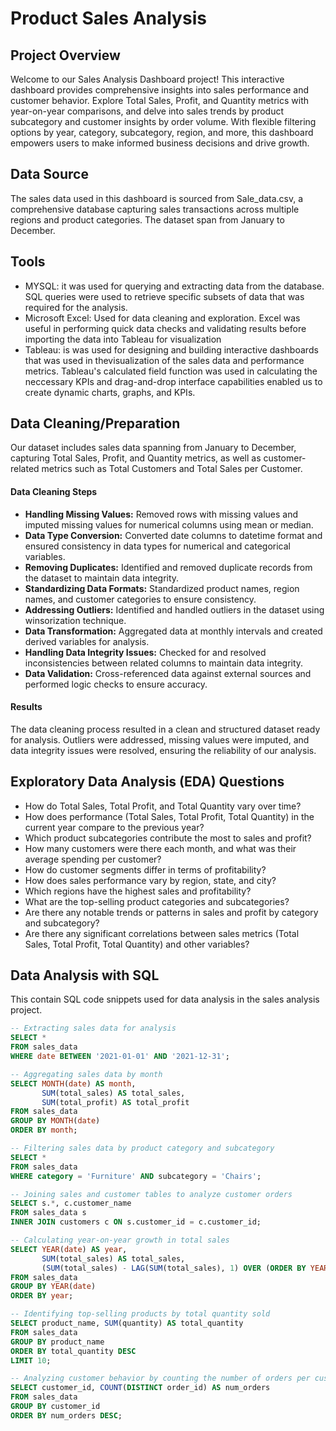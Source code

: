 # Product Sales Analysis


## Project Overview

Welcome to our Sales Analysis Dashboard project! This interactive dashboard provides comprehensive insights into sales performance and customer behavior. Explore Total Sales, Profit, and Quantity metrics with year-on-year comparisons, and delve into sales trends by product subcategory and customer insights by order volume. With flexible filtering options by year, category, subcategory, region, and more, this dashboard empowers users to make informed business decisions and drive growth.

## Data Source

The sales data used in this dashboard is sourced from Sale_data.csv, a comprehensive database capturing sales transactions across multiple regions and product categories. The dataset span from January to December. 

## Tools
- MYSQL: it was used for querying and extracting data from the database. SQL queries were used to retrieve specific subsets of data that was required for the analysis.
- Microsoft Excel: Used for data cleaning and exploration. Excel was useful in performing quick data checks and validating results before importing the data into Tableau for visualization
- Tableau: is was used for designing and building interactive dashboards that was used in thevisualization of the sales data and performance metrics. Tableau's calculated field function was used in calculating the neccessary KPIs and drag-and-drop interface capabilities enabled us to create dynamic charts, graphs, and KPIs.

## Data Cleaning/Preparation


Our dataset includes sales data spanning from January to December, capturing Total Sales, Profit, and Quantity metrics, as well as customer-related metrics such as Total Customers and Total Sales per Customer.

#### Data Cleaning Steps
- **Handling Missing Values:** Removed rows with missing values and imputed missing values for numerical columns using mean or median.
- **Data Type Conversion:** Converted date columns to datetime format and ensured consistency in data types for numerical and categorical variables.
- **Removing Duplicates:** Identified and removed duplicate records from the dataset to maintain data integrity.
- **Standardizing Data Formats:** Standardized product names, region names, and customer categories to ensure consistency.
- **Addressing Outliers:** Identified and handled outliers in the dataset using winsorization technique.
- **Data Transformation:** Aggregated data at monthly intervals and created derived variables for analysis.
- **Handling Data Integrity Issues:** Checked for and resolved inconsistencies between related columns to maintain data integrity.
- **Data Validation:** Cross-referenced data against external sources and performed logic checks to ensure accuracy.

#### Results
The data cleaning process resulted in a clean and structured dataset ready for analysis. Outliers were addressed, missing values were imputed, and data integrity issues were resolved, ensuring the reliability of our analysis.

## Exploratory Data Analysis (EDA) Questions
- How do Total Sales, Total Profit, and Total Quantity vary over time?
- How does performance (Total Sales, Total Profit, Total Quantity) in the current year compare to the previous year?
- Which product subcategories contribute the most to sales and profit?
- How many customers were there each month, and what was their average spending per customer?
- How do customer segments differ in terms of profitability?
- How does sales performance vary by region, state, and city?
- Which regions have the highest sales and profitability?
- What are the top-selling product categories and subcategories?
- Are there any notable trends or patterns in sales and profit by category and subcategory?
- Are there any significant correlations between sales metrics (Total Sales, Total Profit, Total Quantity) and other variables?


## Data Analysis with SQL

This contain SQL code snippets used for data analysis in the sales analysis project.



```sql
-- Extracting sales data for analysis
SELECT *
FROM sales_data
WHERE date BETWEEN '2021-01-01' AND '2021-12-31';

-- Aggregating sales data by month
SELECT MONTH(date) AS month, 
       SUM(total_sales) AS total_sales,
       SUM(total_profit) AS total_profit
FROM sales_data
GROUP BY MONTH(date)
ORDER BY month;

-- Filtering sales data by product category and subcategory
SELECT *
FROM sales_data
WHERE category = 'Furniture' AND subcategory = 'Chairs';

-- Joining sales and customer tables to analyze customer orders
SELECT s.*, c.customer_name
FROM sales_data s
INNER JOIN customers c ON s.customer_id = c.customer_id;

-- Calculating year-on-year growth in total sales
SELECT YEAR(date) AS year, 
       SUM(total_sales) AS total_sales,
       (SUM(total_sales) - LAG(SUM(total_sales), 1) OVER (ORDER BY YEAR(date))) / LAG(SUM(total_sales), 1) OVER (ORDER BY YEAR(date)) AS yoy_growth
FROM sales_data
GROUP BY YEAR(date)
ORDER BY year;

-- Identifying top-selling products by total quantity sold
SELECT product_name, SUM(quantity) AS total_quantity
FROM sales_data
GROUP BY product_name
ORDER BY total_quantity DESC
LIMIT 10;

-- Analyzing customer behavior by counting the number of orders per customer
SELECT customer_id, COUNT(DISTINCT order_id) AS num_orders
FROM sales_data
GROUP BY customer_id
ORDER BY num_orders DESC;

```
